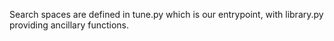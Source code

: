 Search spaces are defined in tune.py which is our entrypoint, with library.py providing ancillary functions.
